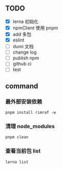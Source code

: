 ## TODO

- [x] lerna 初始化
- [x] npmClient 使用 pnpm
- [x] add 多包
- [x] eslint
- [ ] dumi 文档
- [ ] change log
- [ ] publish npm
- [ ] github ci
- [ ] test

## command

### 最外部安装依赖

```
pnpm install rimraf -w
```

### 清理 node_modules

```
pnpm clean
```

### 查看当前包 list

```
lerna list
```
